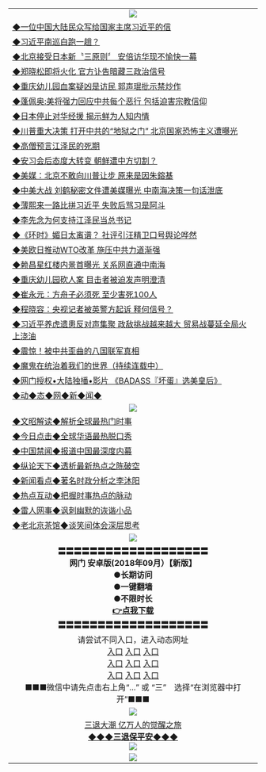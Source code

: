<table>
  <tr>
    <td align=center><img src="https://github.com/gyhhx/image-upload/blob/master/yaowen.jpg" /></td>
  </tr>
   <tr>
<td align=left>
<a href="http://h147k43d.wink.gt.erotikload.at/oo.aspx?name=c971363&key=l9gs164o&from=gy">◆一位中国大陆民众写给国家主席习近平的信</a><br/>
</td>
   </tr>
 <tr>
<td align=left>
<a href="http://h127k443d.wink.gt.erotikload.at/oo.aspx?name=c971439&key=l9gs164o&from=gy">◆习近平南巡白跑一趟？</a><br/></td>
  </tr>
   </tr>
  <tr>
<td align=left>
<a href="http://1478l43d.wink.gt.erotikload.at/oo.aspx?name=c971443&key=l9gs164o&from=gy">◆北京接受日本新〝三原则〞 安倍访华现不愉快一幕</a><br/></td>
 </tr>
  <tr>
<td align=left>
<a href="http://h18l2443d.wink.gt.erotikload.at/oo.aspx?name=c971423&key=l9gs164o&from=gy">◆郑晓松即将火化 官方讣告暗藏三政治信号</a><br/></td>
 </tr>
   <tr>
<td align=left>
<a href="http://h1248l43d.wink.gt.erotikload.at/oo.aspx?name=c971444&key=l9gs164o&from=gy">◆重庆幼儿园血案疑凶是访民 郭声琨批示禁炒作</a><br/></td>
   </tr> 
  <tr>
<td align=left>
<a href="http://18l32443d.wink.gt.erotikload.at/oo.aspx?name=c971409&key=l9gs164o&from=gy">◆蓬佩奥:美将强力回应中共每个恶行 包括迫害宗教信仰</a><br/></td>
  </tr> 
 <tr>
<td align=left>
<a href="http://8l132443d.wink.gt.erotikload.at/oo.aspx?name=c971465&key=l9gs164o&from=gy">◆日本停止对华经援 揭示鲜为人知内情</a><br/>
</td>
   </tr>
 <tr>
<td align=left>
<a href="http://h68l2hf3d.wink.gt.erotikload.at/oo.aspx?name=c971381&key=l9gs164o&from=gy">◆川普重大决策 打开中共的“地狱之门” 北京国家恐怖主义遭曝光</a><br/>
</td>
   </tr>
 <tr>
<td align=left>
<a href="http://2248l43d.wink.gt.erotikload.at/oo.aspx?name=c971389&key=l9gs164o&from=gy">◆高僧预言江泽民的死期</a><br/></td>
  </tr>
  <tr>
<td align=left>
<a href="http://3248l43d.wink.gt.erotikload.at/oo.aspx?name=c971523&key=l9gs164o&from=gy">◆安习会后态度大转变 朝鲜遭中方切割？</a><br/></td>
 </tr>
   <tr>
<td align=left>
<a href="http://h147k43d.wink.gt.erotikload.at/oo.aspx?name=c971334&key=l9gs164o&from=gy">◆美媒：北京不敢向川普让步 原来是因朱鎔基</a><br/>
</td>
   </tr>
 <tr>
<td align=left>
<a href="http://h127k443d.wink.gt.erotikload.at/oo.aspx?name=c971154&key=l9gs164o&from=gy">◆中美大战 刘鹤秘密文件遭美媒曝光 中南海决策一句话泄底</a><br/></td>
  </tr>
   </tr>
  <tr>
<td align=left>
<a href="http://1478l43d.wink.gt.erotikload.at/oo.aspx?name=c970776&key=l9gs164o&from=gy">◆薄熙来一路比拼习近平 失败后骂习是阿斗</a><br/></td>
 </tr>
  <tr>
<td align=left>
<a href="http://h18l2443d.wink.gt.erotikload.at/oo.aspx?name=c971220&key=l9gs164o&from=gy">◆李先念为何支持江泽民当总书记</a><br/></td>
 </tr>
   <tr>
<td align=left>
<a href="http://h1248l43d.wink.gt.erotikload.at/oo.aspx?name=c971217&key=l9gs164o&from=gy">◆《环时》媚日太离谱？ 社评引汪精卫口号舆论哗然</a><br/></td>
   </tr> 
  <tr>
<td align=left>
<a href="http://18l32443d.wink.gt.erotikload.at/oo.aspx?name=c971203&key=l9gs164o&from=gy">◆美欧日推动WTO改革 施压中共力道渐强</a><br/></td>
  </tr> 
 <tr>
<td align=left>
<a href="http://8l132443d.wink.gt.erotikload.at/oo.aspx?name=c971143&key=l9gs164o&from=gy">◆赖昌星红楼内景首曝光 关系网直通中南海</a><br/>
</td>
   </tr>
 <tr>
<td align=left>
<a href="http://h68l2hf3d.wink.gt.erotikload.at/oo.aspx?name=c971140&key=l9gs164o&from=gy">◆重庆幼儿园砍人案 目击者被迫发声明澄清</a><br/>
</td>
   </tr>
 <tr>
<td align=left>
<a href="http://2248l43d.wink.gt.erotikload.at/oo.aspx?name=c971305&key=l9gs164o&from=gy">◆崔永元：方舟子必须死 至少害死100人</a><br/></td>
  </tr>
  <tr>
<td align=left>
<a href="http://3248l43d.wink.gt.erotikload.at/oo.aspx?name=c971130&key=l9gs164o&from=gy">◆程晓容：央视记者被英警方起诉 释何信号？</a><br/></td>
 </tr>
   <tr>
<td align=left>
<a href="http://h147k43d.wink.gt.erotikload.at/oo.aspx?name=c970880&key=l9gs164o&from=gy">◆习近平养虎遗患反对声集聚 政敌挑战越来越大 贸易战蔓延全局火上浇油</a><br/>
</td>
   </tr>
 <tr>
<td align=left>
<a href="http://h127k443d.wink.gt.erotikload.at/oo.aspx?name=c970962&key=l9gs164o&from=gy">◆震惊！被中共歪曲的八国联军真相</a><br/></td>
  </tr>
  <tr>
<td align=left>
<a href="http://a4r2343d.wink.gt.erotikload.at/oo.aspx?name=c919750&key=l9gs164o&from=gy">◆魔鬼在统治着我们的世界（持续连载中）</a><br/>
</td>
</tr>
 <tr>
<td align=left>
<a href="http://h6ehf3d.wink.gt.erotikload.at/oo.aspx?name=c841033&key=l9gs164o&from=gy">◆网门授权•大陆独播•影片 《BADASS『坏蛋』选美皇后》 </a><br/>
</td>
   </tr>
   <tr>
<td align=left>
<a href="http://h6ehd.wink.gt.erotikload.at/oo.aspx?name=c841287&key=l9gs164o&from=gy">◆动◆态◆网◆新◆闻◆</a><br/></td>
  </tr>
    <tr>
    <td align=center><img src="https://github.com/gyhhx/image-upload/blob/master/shipin.jpg" /></td>
  </tr>
  <tr>
   <td align=left>
<a href="http://a44r3d.wink.gt.erotikload.at/oo.aspx?name=c816857&key=l9gs164o&from=gy&tag=9973110">◆文昭解读◆解析全球最热门时事</a><br/>
    </td>
  </tr>
   <tr>
   <td align=left> 
<a href="http://a443d.wink.gt.erotikload.at/oo.aspx?name=c816850&key=l9gs164o&from=gy&tag=9877">◆今日点击◆全球华语最热脱口秀</a><br/>
    </td>
  </tr>
  <tr>
  <td align=left>
<a href="http://h2rt4443d.wink.gt.erotikload.at/oo.aspx?name=c816860&key=l9gs164o&from=gy&tag=99733110">◆中国禁闻◆报道中国最深度内幕</a><br/>
   </tr>
  <tr>
     <td align=left>
<a href="http://h2er4243d.wink.gt.erotikload.at/oo.aspx?name=c816855&key=l9gs164o&from=gy&tag=997110">◆纵论天下◆透析最新热点之陈破空</a><br/>
   </tr>
   <tr>
      <td align=left>
<a href="http://h24fer43d.wink.gt.erotikload.at/oo.aspx?name=c838308&key=l9gs164o&from=gy&tag=9973110">◆新闻看点◆著名时政分析之李沐阳</a><br/>
   </tr>
   <tr>
     <td align=left>
<a href="http://h24er4f3d.wink.gt.erotikload.at/oo.aspx?name=c816852&key=l9gs164o&from=gy&tag=9733110">◆热点互动◆把握时事热点的脉动</a><br/>
   </tr>
   <tr>
      <td align=left>
<a href="http://h24er24f3d.wink.gt.erotikload.at/oo.aspx?name=c816694&key=l9gs164o&from=gy&tag=93310">◆雷人网事◆讽刺幽默的诙谐小品</a><br/>
   </tr>
   <tr>
    <td align=left>
<a href="http://h2g4rtf43d.wink.gt.erotikload.at/oo.aspx?name=c816650&key=l9gs164o&from=gy&tag=9973110">◆老北京茶馆◆谈笑间体会深层思考</a><br/>
   </tr>
   <tr>
  <td align=center><img src="https://github.com/gyhhx/image-upload/blob/master/new1.jpg" />
  </td>
  </tr>
   <tr>
    <td align=center>
 <b>〓〓〓〓〓〓〓〓〓〓〓〓〓〓〓〓〓〓〓<br/>网门 安卓版(2018年09月）【新版】<br/> ●长期访问<br/> ●一键翻墙<br/>  ●不限时长<br/> 
 <a href="https://share.weiyun.com/5AaF6tF">👉<b>点我下载</a><br/>〓〓〓〓〓〓〓〓〓〓〓〓〓〓〓〓〓〓〓<br/>
    </td>
    </tr>
   <tr>
    <td align=center>请尝试不同入口，进入动态网址<br/>
     <a href="https://s3.us-east-2.amazonaws.com/ogateh/show.htm?from=gy">入口</a>
      <a href="https://s3.eu-west-2.amazonaws.com/ogatel/show.htm?from=gy">入口</a>
      <a href="https://s3.amazonaws.com/ogate/show.htm?from=oGateg">入口</a><br/>
      <a href="https://s3.ap-northeast-2.amazonaws.com/ogates/show.htm?from=gy">入口</a>
      <a href="https://s3.eu-central-1.amazonaws.com/ogatef/show.htm?from=gy">入口</a>
      <a href="https://s3.ap-south-1.amazonaws.com/ogatem/show.htm?from=gy">入口</a><br/>
      <a href="https://s3-us-west-1.amazonaws.com/ogaten/show.htm?from=gy">入口</a>
      <a href="https://s3.ca-central-1.amazonaws.com/ogatec/show.htm?from=gy">入口</a>
      <a href="https://s3-ap-northeast-1.amazonaws.com/ogatet/show.htm?from=gy">入口</a><br/>
      ■■■微信中请先点击右上角“...” 或 “三”　选择“在浏览器中打开”■■■<b><br/>
    </td>
  </tr>
  <tr>
    <td align=center><img src="https://github.com/gyhhx/image-upload/blob/master/3.jpg" /> </td>
</tr>
  <tr>  
  <td align=center>
  <a href="http://h241rer243d.wink.gt.erotikload.at/oo.aspx?name=c894205&key=l9gs164o&from=gy&tag=9973110">三退大潮 亿万人的觉醒之旅</a><br/>
      <a href="http://wwj24tr43d.wink.gt.erotikload.at/oo.aspx?name=ogQuit.aspx&key=l9gs164o&from=gy"><b>◆◆◆三退保平安◆◆◆<br/></a>
      <img src="https://github.com/gyhhx/image-upload/blob/master/3t.jpg" /><br/>
      </td>
  </tr>
   <tr>
    <td align=center><img src="https://raw.githubusercontent.com/oGate2/Up/master/oGate_640.jpg"/></td>
  </tr>
</table>
